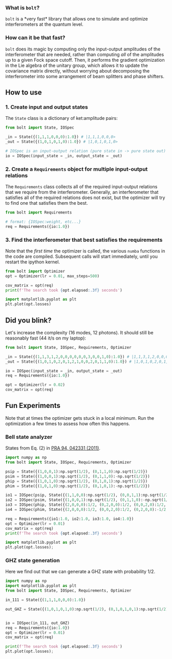 ### What is `bolt`?

`bolt` is a \*very fast\* library that allows one to simulate and optimize interferometers at the quantum level. 

### How can it be that fast?
`bolt` does its magic by computing only the input-output amplitudes of the interferometer that are needed, rather than computing *all* of the amplitudes up to a given Fock space cutoff. Then, it performs the gradient optimization in the Lie algebra of the unitary group, which allows it to update the covariance matrix directly, without worrying about decomposing the interferometer into some arrangement of beam splitters and phase shifters.

## How to use

### 1. Create input and output states
The `State` class is a dictionary of ket:amplitude pairs:
```python
from bolt import State, IOSpec

_in = State({(1,1,1,0,0,0):1.0}) # |1,1,1,0,0,0>
_out = State({(1,0,1,0,1,0):1.0}) # |1,0,1,0,1,0>

# IOSpec is an input-output relation (pure state in -> pure state out)
io = IOSpec(input_state = _in, output_state = _out)
```

### 2. Create a `Requirements` object for multiple input-output relations
The `Requirements` class collects all of the required input-output relations that we require from the interferometer.
Generally, an interferometer that satisfies all of the required relations does not exist, but the optimizer will try to find one
that satisfies them the best.
```python
from bolt import Requirements

# format: {IOSpec:weight, etc...}
req = Requirements({io:1.0})
```

### 3. Find the interferometer that best satisfies the requirements
Note that the *first time* the optimizer is called, the various `numba` functions in the code are compiled.
Subsequent calls will start immediately, until you restart the ipython kernel.
```python
from bolt import Optimizer
opt = Optimizer(lr = 0.01, max_steps=500)

cov_matrix = opt(req)
print(f'The search took {opt.elapsed:.3f} seconds')

import matplotlib.pyplot as plt
plt.plot(opt.losses)
```

## Did you blink?
Let's increase the complexity (16 modes, 12 photons). It should still be reasonably fast (44 it/s on my laptop):
```python
from bolt import State, IOSpec, Requirements, Optimizer

_in = State({(1,1,3,1,2,0,0,0,0,0,0,3,0,0,1,0):1.0}) # |1,1,3,1,2,0,0,0,0,0,0,3,0,0,1,0>
_out = State({(1,0,1,0,2,0,1,2,1,0,0,2,0,1,1,0):1.0}) # |1,0,1,0,2,0,1,2,1,0,0,2,0,1,1,0>

io = IOSpec(input_state = _in, output_state = _out)
req = Requirements({io:1.0})

opt = Optimizer(lr = 0.02)
cov_matrix = opt(req)
```

## Fun Experiments
Note that at times the optimizer gets stuck in a local minimum. Run the optimization a few times to assess how often this happens.

### Bell state analyzer
States from Eq. (2) in [PRA 94, 042331 (2011)](https://pdfs.semanticscholar.org/392a/3f99eb07c919da782831939082fa4eaac802.pdf).
```python
import numpy as np
from bolt import State, IOSpec, Requirements, Optimizer

psip = State({(1,0,0,1):np.sqrt(1/2), (0,1,1,0):np.sqrt(1/2)})
psim = State({(1,0,0,1):np.sqrt(1/2), (0,1,1,0):-np.sqrt(1/2)}) 
phip = State({(1,0,1,0):np.sqrt(1/2), (0,1,0,1):np.sqrt(1/2)}) 
phim = State({(1,0,1,0):np.sqrt(1/2), (0,1,0,1):-np.sqrt(1/2)})

io1 = IOSpec(psip, State({(1,1,0,0):np.sqrt(1/2), (0,0,1,1):np.sqrt(1/2)}))
io2 = IOSpec(psim, State({(1,0,0,1):np.sqrt(1/2), (0,1,1,0):-np.sqrt(1/2)}))
io3 = IOSpec(phip, State({(2,0,0,0):1/2, (0,2,0,0):1/2, (0,0,2,0):1/2, (0,0,0,2):1/2}))
io4 = IOSpec(phim, State({(2,0,0,0):1/2, (0,0,2,0):1/2, (0,2,0,0):-1/2, (0,0,0,2):-1/2}))

req = Requirements({io1:1.0, io2:1.0, io3:1.0, io4:1.0})
opt = Optimizer(lr = 0.01)
cov_matrix = opt(req)
print(f'The search took {opt.elapsed:.3f} seconds')

import matplotlib.pyplot as plt
plt.plot(opt.losses);
```

### GHZ state generation
Here we find out that we can generate a GHZ state with probability 1/2.
```python
import numpy as np
import matplotlib.pyplot as plt
from bolt import State, IOSpec, Requirements, Optimizer

in_111 = State({(1,1,1,0,0,0):1.0}) 

out_GHZ = State({(1,0,1,0,1,0):np.sqrt(1/2), (0,1,0,1,0,1):np.sqrt(1/2)}) 


io = IOSpec(in_111, out_GHZ)
req = Requirements({io:1.0})
opt = Optimizer(lr = 0.01)
cov_matrix = opt(req)

print(f'The search took {opt.elapsed:.3f} seconds')
plt.plot(opt.losses);
```